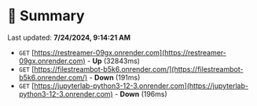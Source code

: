 # 📖 Summary
Last updated: **7/24/2024, 9:14:21 AM**

- `GET` [https://restreamer-09gx.onrender.com](https://restreamer-09gx.onrender.com) - **Up** (32843ms)
- `GET` [https://filestreambot-b5k6.onrender.com/](https://filestreambot-b5k6.onrender.com/) - **Down** (191ms)
- `GET` [https://jupyterlab-python3-12-3.onrender.com](https://jupyterlab-python3-12-3.onrender.com) - **Down** (196ms)
